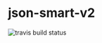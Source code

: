 json-smart-v2
=============
![travis build status](https://travis-ci.org/aborg0/json-smart-v2.svg?branch=master)
